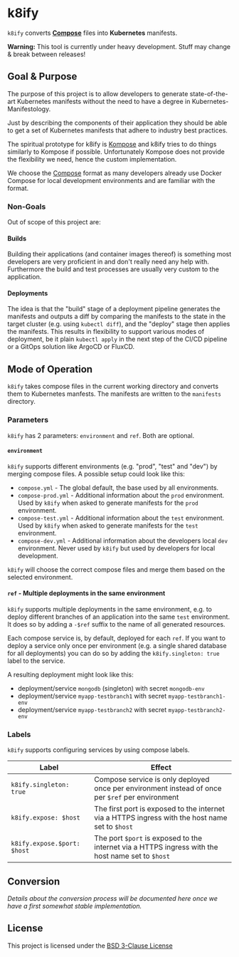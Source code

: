 # k8ify

`k8ify` converts [**Compose**][Compose] files into **Kubernetes** manifests.

**Warning:** This tool is currently under heavy development. Stuff may change & break between releases!


## Goal & Purpose

The purpose of this project is to allow developers to generate state-of-the-art Kubernetes manifests without the need to have a degree in Kubernetes-Manifestology.

Just by describing the components of their application they should be able to get a set of Kubernetes manifests that adhere to industry best practices.

The spiritual prototype for k8ify is [Kompose][] and k8ify tries to do things similarly to Kompose if possible. Unfortunately Kompose does not provide the flexibility we need, hence the custom implementation.

We choose the [Compose][] format as many developers already use Docker Compose for local development environments and are familiar with the format.


### Non-Goals

Out of scope of this project are:


#### Builds

Building their applications (and container images thereof) is something most developers are very proficient in and don't really need any help with. Furthermore the build and test processes are usually very custom to the application.


#### Deployments

The idea is that the "build" stage of a deployment pipeline generates the manifests and outputs a diff by comparing the manifests to the state in the target cluster (e.g. using `kubectl diff`), and the "deploy" stage then applies the manifests.
This results in flexibility to support various modes of deployment, be it plain `kubectl apply` in the next step of the CI/CD pipeline or a GitOps solution like ArgoCD or FluxCD.


## Mode of Operation

`k8ify` takes compose files in the current working directory and converts them to Kubernetes manfests. The manifests are written to the `manifests` directory.


### Parameters

`k8ify` has 2 parameters: `environment` and `ref`. Both are optional.


#### `environment`

`k8ify` supports different environments (e.g. "prod", "test" and "dev") by merging compose files. A possible setup could look like this:

- `compose.yml` - The global default, the base used by all environments.
- `compose-prod.yml` - Additional information about the `prod` environment. Used by `k8ify` when asked to generate manifests for the `prod` environment.
- `compose-test.yml` - Additional information about the `test` environment. Used by `k8ify` when asked to generate manifests for the `test` environment.
- `compose-dev.yml` - Additional information about the developers local `dev` environment. Never used by `k8ify` but used by developers for local development.

`k8ify` will choose the correct compose files and merge them based on the selected environment.


#### `ref` - Multiple deployments in the same environment

`k8ify` supports multiple deployments in the same environment, e.g. to deploy different branches of an application into the same `test` environment. It does so by adding a `-$ref` suffix to the name of all generated resources.

Each compose service is, by default, deployed for each `ref`. If you want to deploy a service only once per environment (e.g. a single shared database for all deployments) you can do so by adding the `k8ify.singleton: true` label to the service.

A resulting deployment might look like this:

- deployment/service `mongodb` (singleton) with secret `mongodb-env`
- deployment/service `myapp-testbranch1` with secret `myapp-testbranch1-env`
- deployment/service `myapp-testbranch2` with secret `myapp-testbranch2-env`


### Labels

`k8ify` supports configuring services by using compose labels.

| Label  | Effect  |
| ------ | ------- |
| `k8ify.singleton: true`  | Compose service is only deployed once per environment instead of once per `$ref` per environment  |
| `k8ify.expose: $host`  | The first port is exposed to the internet via a HTTPS ingress with the host name set to `$host`  |
| `k8ify.expose.$port: $host`  | The port `$port` is exposed to the internet via a HTTPS ingress with the host name set to `$host`  |


## Conversion

_Details about the conversion process will be documented here once we have a first somewhat stable implementation._


## License

This project is licensed under the [BSD 3-Clause License](LICENSE)

[Compose]: https://github.com/compose-spec/compose-spec/blob/master/spec.md
[Kompose]: https://kompose.io/
